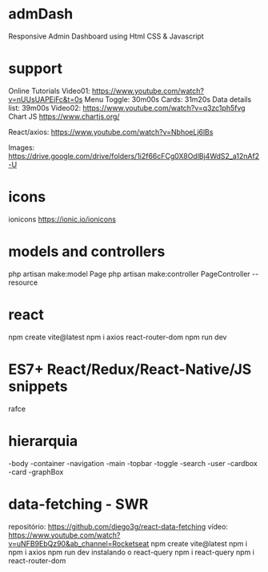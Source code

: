 # admDash
Responsive Admin Dashboard using Html CSS &amp; Javascript

# support
Online Tutorials
Video01: https://www.youtube.com/watch?v=nUUsUAPEjFc&t=0s
Menu Toggle: 30m00s
Cards: 31m20s
Data details list: 39m00s
Video02: https://www.youtube.com/watch?v=q3zc1ph5fvg
Chart JS
https://www.chartjs.org/

React/axios: https://www.youtube.com/watch?v=NbhoeLj6lBs


Images: https://drive.google.com/drive/folders/1i2f66cFCg0X8OdlBj4WdS2_a12nAf2-U

# icons
ionicons
https://ionic.io/ionicons


# models and controllers
php artisan make:model Page
php artisan make:controller PageController --resource


# react
npm create vite@latest
npm i axios react-router-dom
npm run dev


# ES7+ React/Redux/React-Native/JS snippets
rafce

# hierarquia

-body
-container
-navigation
-main
-topbar
-toggle
-search
-user
-cardbox
-card
-graphBox


# data-fetching - SWR
repositório: https://github.com/diego3g/react-data-fetching
vídeo: https://www.youtube.com/watch?v=uNFB9EbQz90&ab_channel=Rocketseat
npm create vite@latest
npm i
npm i axios
npm run dev
instalando o react-query
npm i react-query
npm i react-router-dom



